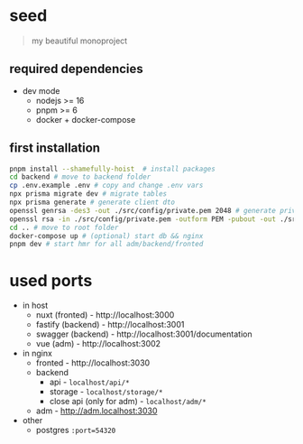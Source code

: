 # seed
> my beautiful monoproject

## required dependencies
- dev mode
	- nodejs >= 16
	- pnpm >= 6
	- docker + docker-compose

## first installation
```bash
pnpm install --shamefully-hoist  # install packages
cd backend # move to backend folder
cp .env.example .env # copy and change .env vars
npx prisma migrate dev # migrate tables
npx prisma generate # generate client dto
openssl genrsa -des3 -out ./src/config/private.pem 2048 # generate private.key for jwt
openssl rsa -in ./src/config/private.pem -outform PEM -pubout -out ./src/config/public.pem # generate public.key for jwt
cd .. # move to root folder
docker-compose up # (optional) start db && nginx
pnpm dev # start hmr for all adm/backend/fronted
```

# used ports
- in host
	- nuxt (fronted) - http://localhost:3000
	- fastify (backend) - http://localhost:3001
	- swagger (backend) - http://localhost:3001/documentation
	- vue (adm) - http://localhost:3002
- in nginx
	- fronted - http://localhost:3030
	- backend
		- api - `localhost/api/*`
		- storage - `localhost/storage/*`
		- close api (only for adm) - `localhost/adm/*`
	- adm - http://adm.localhost:3030
- other
	- postgres `:port=54320`
